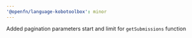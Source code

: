 ```yaml
---
'@openfn/language-kobotoolbox': minor
---
```


Added pagination parameters start and limit for `getSubmissions` function
